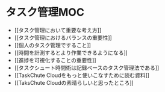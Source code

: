 # タスク管理MOC

- [[タスク管理において重要な考え方]]
- [[タスク管理におけるバランスの重要性]]
- [[個人のタスク管理ですること]]
- [[時間を計測するとより作業できるようになる]]
- [[進捗を可視化することの重要性]]
- [[タスクシュート時間術は記録ベースのタスク管理法である]]
- [[TaskChute Cloudをもっと使いこなすために読む資料]]
- [[TaksChute Cloudの素晴らしいと思ったところ]]
